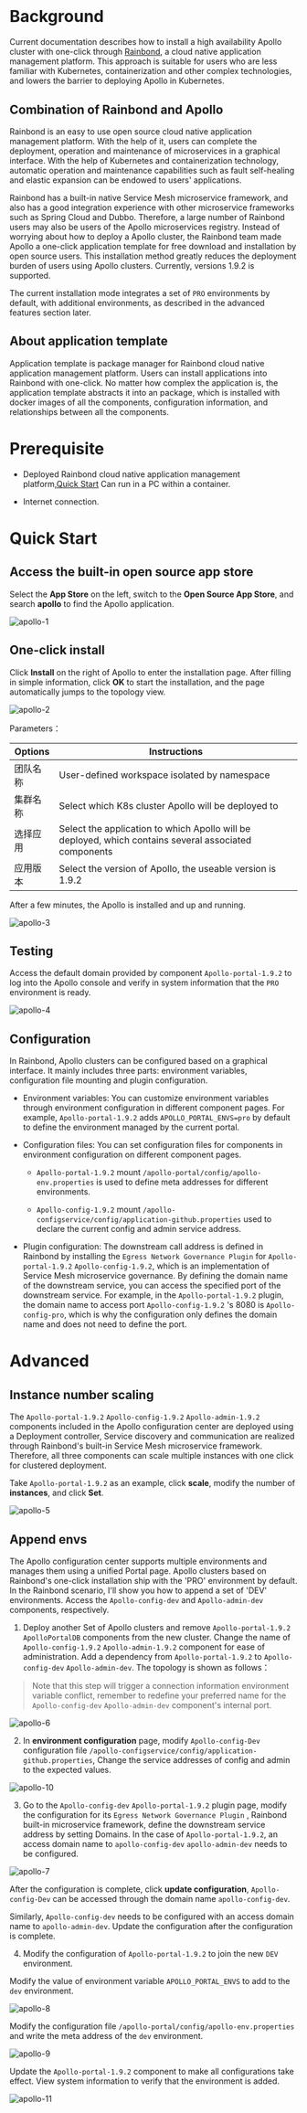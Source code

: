 # &nbsp;



# Background

Current documentation describes how to install a high availability Apollo cluster with one-click through [Rainbond](https://www.rainbond.com/?channel=apollo), a cloud native application management platform. This approach is suitable for users who are less familiar with Kubernetes, containerization and other complex technologies, and lowers the barrier to deploying Apollo in Kubernetes.

## Combination of Rainbond and Apollo

Rainbond is an easy to use open source cloud native application management platform. With the help of it, users can complete the deployment, operation and maintenance of microservices in a graphical interface. With the help of Kubernetes and containerization technology, automatic operation and maintenance capabilities such as fault self-healing and elastic expansion can be endowed to users' applications.

Rainbond has a built-in native Service Mesh microservice framework, and also has a good integration experience with other microservice frameworks such as Spring Cloud and Dubbo. Therefore, a large number of Rainbond users may also be users of the Apollo microservices registry. Instead of worrying about how to deploy a Apollo cluster, the Rainbond team made Apollo a one-click application template for free download and installation by open source users. This installation method greatly reduces the deployment burden of users using Apollo clusters. Currently, versions 1.9.2 is supported.

The current installation mode integrates a set of `PRO` environments by default, with additional environments, as described in the advanced features section later.

## About application template

Application template is package manager for Rainbond cloud native application management platform. Users can install applications into Rainbond with one-click. No matter how complex the application is, the application template abstracts it into an package, which is installed with docker images of all the components, configuration information, and relationships between all the components.


# Prerequisite

- Deployed Rainbond cloud native application management platform,[Quick Start](https://www.rainbond.com/docs/quick-start/quick-install/?channel=apollo) Can run in a PC within a container.

- Internet connection.

# Quick Start

## Access the built-in open source app store

Select the **App Store** on the left, switch to the **Open Source App Store**, and search **apollo** to find the Apollo application.

![apollo-1](https://static.goodrain.com/wechat/apollo/apollo-1.png)

## One-click install

Click **Install** on the right of Apollo to enter the installation page. After filling in simple information, click **OK** to start the installation, and the page automatically jumps to the topology view.

![apollo-2](https://static.goodrain.com/wechat/apollo/apollo-2.png)

Parameters：

| Options  | Instructions                                 |
| ---- | ---------------------------------- |
| 团队名称 | User-defined workspace isolated by namespace                 |
| 集群名称 |  Select which K8s cluster Apollo will be deployed to           |
| 选择应用 | Select the application to which Apollo will be deployed, which contains several associated components |
| 应用版本 | Select the version of Apollo, the useable version is 1.9.2       |

After a few minutes, the Apollo is installed and up and running.


![apollo-3](https://static.goodrain.com/wechat/apollo/apollo-3.png)

## Testing

Access the default domain provided by component `Apollo-portal-1.9.2` to log into the Apollo console and verify in system information that the `PRO` environment is ready.

![apollo-4](https://static.goodrain.com/wechat/apollo/apollo-4.png)

## Configuration

In Rainbond, Apollo clusters can be configured based on a graphical interface. It mainly includes three parts: environment variables, configuration file mounting and plugin configuration.

- Environment variables: You can customize environment variables through environment configuration in different component pages. For example, `Apollo-portal-1.9.2` adds `APOLLO_PORTAL_ENVS=pro` by default to define the environment managed by the current portal.

- Configuration files: You can set configuration files for components in environment configuration on different component pages.
  
  - `Apollo-portal-1.9.2` mount `/apollo-portal/config/apollo-env.properties` is used to define meta addresses for different environments.
  
  - `Apollo-config-1.9.2` mount `/apollo-configservice/config/application-github.properties` used to declare the current config and admin service address.

- Plugin configuration: The downstream call address is defined in Rainbond by installing the `Egress Network Governance Plugin` for `Apollo-portal-1.9.2` `Apollo-config-1.9.2`, which is an implementation of Service Mesh microservice governance. By defining the domain name of the downstream service, you can access the specified port of the downstream service. For example, in the `Apollo-portal-1.9.2` plugin, the domain name to access port `Apollo-config-1.9.2` 's 8080 is `Apollo-config-pro`, which is why the configuration only defines the domain name and does not need to define the port.

# Advanced

## Instance number scaling

The `Apollo-portal-1.9.2` `Apollo-config-1.9.2` `Apollo-admin-1.9.2` components included in the Apollo configuration center are deployed using a Deployment controller, Service discovery and communication are realized through Rainbond's built-in Service Mesh microservice framework. Therefore, all three components can scale multiple instances with one click for clustered deployment.

Take `Apollo-portal-1.9.2` as an example, click **scale**, modify the number of **instances**, and click **Set**.

![apollo-5](https://static.goodrain.com/wechat/apollo/apollo-5.png)

## Append envs

The Apollo configuration center supports multiple environments and manages them using a unified Portal page. Apollo clusters based on Rainbond's one-click installation ship with the 'PRO' environment by default. In the Rainbond scenario, I'll show you how to append a set of 'DEV' environments. Access the `Apollo-config-dev` and `Apollo-admin-dev` components, respectively.

1. Deploy another Set of Apollo clusters and remove `Apollo-portal-1.9.2` `ApolloPortalDB` components from the new cluster. Change the name of `Apollo-config-1.9.2` `Apollo-admin-1.9.2` component for ease of administration. Add a dependency from   `Apollo-portal-1.9.2` to `Apollo-config-dev` `Apollo-admin-dev`. The topology is shown as follows：

> Note that this step will trigger a connection information environment variable conflict, remember to redefine your preferred name for the `Apollo-config-dev` `Apollo-admin-dev` component's internal port.

![apollo-6](https://static.goodrain.com/wechat/apollo/apollo-6.png)

2. In **environment configuration** page, modify `Apollo-config-Dev` configuration file `/apollo-configservice/config/application-github.properties`, Change the service addresses of config and admin to the expected values.

![apollo-10](https://static.goodrain.com/wechat/apollo/apollo-10.png)

3. Go to the `Apollo-config-dev` `Apollo-portal-1.9.2` plugin page, modify the configuration for its `Egress Network Governance Plugin` , Rainbond built-in microservice framework, define the downstream service address by setting Domains. In the case of `Apollo-portal-1.9.2`, an access domain name to `apollo-config-dev` `apollo-admin-dev` needs to be configured.

![apollo-7](https://static.goodrain.com/wechat/apollo/apollo-7.png)

After the configuration is complete, click **update configuration**, `Apollo-config-Dev` can be accessed through the domain name `apollo-config-dev`.

Similarly, `Apollo-config-dev` needs to be configured with an access domain name to `apollo-admin-dev`. Update the configuration after the configuration is complete.

4. Modify the configuration of `Apollo-portal-1.9.2` to join the new `DEV` environment.

Modify the value of environment variable `APOLLO_PORTAL_ENVS` to add to the `dev` environment.

![apollo-8](https://static.goodrain.com/wechat/apollo/apollo-8.png)

Modify the configuration file `/apollo-portal/config/apollo-env.properties` and write the meta address of the `dev` environment.

![apollo-9](https://static.goodrain.com/wechat/apollo/apollo-9.png)

Update the `Apollo-portal-1.9.2` component to make all configurations take effect. View system information to verify that the environment is added.

![apollo-11](https://static.goodrain.com/wechat/apollo/apollo-11.png)
